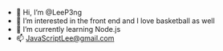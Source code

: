 - 👋 Hi, I’m @LeeP3ng
- 👀 I’m interested in the front end and I love basketball as well
- 🌱 I’m currently learning Node.js
- 📫 JavaScriptLee@gmail.com

<!---
LeeP3ng/LeeP3ng is a ✨ special ✨ repository because its `README.md` (this file) appears on your GitHub profile.
You can click the Preview link to take a look at your changes.
--->

